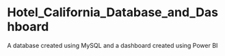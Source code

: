 # Hotel_California_Database_and_Dashboard
A database created using MySQL and a dashboard created using Power BI
